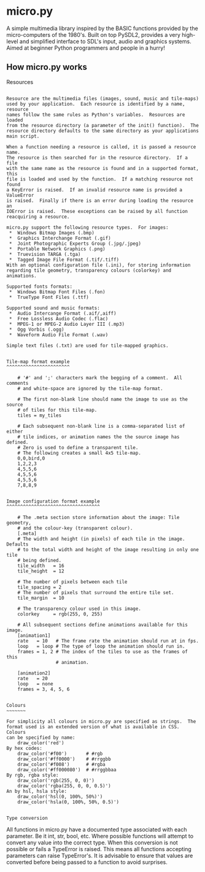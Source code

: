 micro.py
========

A simple multimedia library inspired by the BASIC functions provided by
the micro-computers of the 1980's.  Built on top PySDL2, provides a very
high-level and simplified interface to SDL's input, audio and graphics 
systems.  Aimed at beginner Python programmers and people in a hurry!


How micro.py works
------------------


Resources
~~~~~~~~~

Resource are the multimedia files (images, sound, music and tile-maps)
used by your application.  Each resource is identified by a name, resource
names follow the same rules as Python's variables.  Resources are loaded 
from the resource directory (a parameter of the init() function).  The 
resource directory defaults to the same directory as your applications 
main script. 

When a function needing a resource is called, it is passed a resource name.
The resource is then searched for in the resource directory.  If a file 
with the same name as the resource is found and in a supported format, this
file is loaded and used by the function.  If a matching resource not found 
a KeyError is raised.  If an invalid resource name is provided a ValueError
is raised.  Finally if there is an error during loading the resource an 
IOError is raised.  These exceptions can be raised by all function 
reacquiring a resource.

micro.py support the following resource types.  For images:
 *  Windows Bitmap Images (.bmp)
 *  Graphics Interchange Format (.gif)
 *  Joint Photographic Experts Group (.jpg/.jpeg)
 *  Portable Network Graphics (.png)
 *  Truevision TARGA (.tga)
 *  Tagged Image File Format (.tif/.tiff)
With an optional configuration file (.ini), for storing information 
regarding tile geometry, transparency colours (colorkey) and animations.

Supported fonts formats:
 *  Windows Bitmap Font Files (.fon)
 *  TrueType Font Files (.ttf)
 
Supported sound and music formats:
 *  Audio Intercange Format (.aif/,aiff)
 *  Free Lossless Audio Codec (.flac)
 *  MPEG-1 or MPEG-2 Audio Layer III (.mp3)
 *  Ogg Vorbis (.ogg)
 *  Waveform Audio File Format (.wav)
 
Simple text files (.txt) are used for tile-mapped graphics.


Tile-map format example
^^^^^^^^^^^^^^^^^^^^^^^

    # '#' and ';' characters mark the begging of a comment.  All comments
    # and white-space are ignored by the tile-map format.
    
    # The first non-blank line should name the image to use as the source
    # of tiles for this tile-map.
    tiles = my_tiles
    
    # Each subsequent non-blank line is a comma-separated list of either
    # tile indices, or animation names the the source image has defined.
    # Zero is used to define a transparent tile.
    # The following creates a small 4x5 tile-map.
    0,0,bird,0
    1,2,2,3
    4,5,5,6
    4,5,5,6
    4,5,5,6
    7,8,8,9
    
	
Image configuration format example
^^^^^^^^^^^^^^^^^^^^^^^^^^^^^^^^^^

    # The .meta section store information about the image: Tile geometry,
    # and the colour-key (transparent colour).
    [.meta]
    # The width and height (in pixels) of each tile in the image.  Defaults
    # to the total width and height of the image resulting in only one tile
    # being defined.
    tile_width   = 16
    tile_height  = 12
    
    # The number of pixels between each tile
    tile_spacing = 2
    # The number of pixels that surround the entire tile set.
    tile_margin  = 10
    
    # The transparency colour used in this image.
    colorkey     = rgb(255, 0, 255)
    
    # All subsequent sections define animations available for this image.
    [animation1]
    rate   = 10   # The frame rate the animation should run at in fps.
    loop   = loop # The type of loop the animation should run in.
    frames = 1, 2 # The index of the tiles to use as the frames of this 
                  # animation.
    
    [animation2]
    rate   = 20
    loop   = none
    frames = 3, 4, 5, 6
    
	
Colours
~~~~~~~

For simplicity all colours in micro.py are specified as strings.  The 
format used is an extended version of what is available in CSS.  Colours
can be specified by name:
    draw_color('red')
By hex codes:
    draw_color('#f00')       # #rgb
    draw_color('#ff0000')    # #rrggbb
    draw_color('#f008')      # #rgba
    draw_color('#ff000080')  # #rrggbbaa
By rgb, rgba style:
    draw_color('rgb(255, 0, 0)')
    draw_color('rgba(255, 0, 0, 0.5)')
An by hsl, hsla style:
    draw_color('hsl(0, 100%, 50%)')
    draw_color('hsla(0, 100%, 50%, 0.5)')
    
	
Type conversion
~~~~~~~~~~~~~~~

All functions in micro.py have a documented type associated with each 
parameter.  Be it int, str, bool, etc.  Where possible functions will 
attempt to convert any value into the correct type.  When this conversion 
is not possible or fails a TypeError is raised.  This means all functions
accepting parameters can raise TypeError's.  It is advisable to ensure 
that values are converted before being passed to a function to avoid 
surprises.